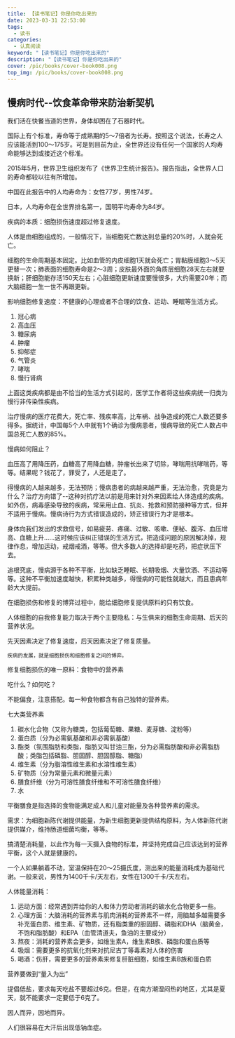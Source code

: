 ```yaml
---
title: 【读书笔记】你是你吃出来的
date: 2023-03-31 22:53:00
tags: 
  - 读书
categories: 
  - 认真阅读
keyword: "【读书笔记】你是你吃出来的"
description: "【读书笔记】你是你吃出来的"
cover: /pic/books/cover-book008.png
top_img: /pic/books/cover-book008.png
---
```


## 慢病时代--饮食革命带来防治新契机

我们活在快餐当道的世界，身体却困在了石器时代。

国际上有个标准，寿命等于成熟期的5～7倍者为长寿。按照这个说法，长寿之人应该能活到100～175岁。可是到目前为止，全世界还没有任何一个国家的人均寿命能够达到或接近这个标准。

2015年5月，世界卫生组织发布了《世界卫生统计报告》。报告指出，全世界人口的寿命都较以往有所增加。

中国在此报告中的人均寿命为：女性77岁，男性74岁。

日本，人均寿命在全世界排名第一，国明平均寿命为84岁。

疾病的本质：细胞损伤速度超过修复速度。

人体是由细胞组成的，一般情况下，当细胞死亡数达到总量的20%时，人就会死亡。

细胞的生命周期基本固定。比如血管的内皮细胞1天就会死亡；胃黏膜细胞3～5天更替一次；肺表面的细胞寿命是2～3周；皮肤最外面的角质层细胞28天左右就要换新；肝细胞能存活150天左右；心脏细胞更新速度要慢很多，大约需要20年；而大脑细胞一生一世不再跟更新。

影响细胞修复速度：不健康的心理或者不合理的饮食、运动、睡眠等生活方式。

1. 冠心病
2. 高血压
3. 糖尿病
4. 肿瘤
5. 抑郁症
6. 气管炎
7. 哮喘
8. 慢行肾病

上面这类疾病都是由不恰当的生活方式引起的，医学工作者将这些疾病统一归类为慢行非传染性疾病。

治疗慢病的医疗花费大，死亡率、残疾率高，比车祸、战争造成的死亡人数还要多得多。据统计，中国每5个人中就有1个确诊为慢病患者，慢病导致的死亡人数占中国总死亡人数的85%。

慢病如何阻止？

血压高了用降压药，血糖高了用降血糖，肿瘤长出来了切除，哮喘用抗哮喘药，等等。结果呢？钱花了，罪受了，人还是走了。

得慢病的人越来越多，无法预防；慢病患者的病越来越严重，无法治愈，究竟是为什么？治疗方向错了--这种对抗疗法以前是用来针对外来因素给人体造成的疾病。如外伤，病毒感染导致的疾病，常采用止血、抗炎、抢救和预防接种等方式，但并不适用于慢病。慢病诗行为方式错误造成的，矫正错误行为才是根本。

身体向我们发出的求救信号，如易疲劳、疼痛、过敏、咳嗽、便秘、腹泻、血压增高、血糖上升......这时候应该纠正错误的生活方式，把造成问题的原因解决掉，规律作息，增加运动，戒烟戒酒，等等。但大多数人的选择却是吃药，把症状压下去。

追根究底，慢病源于各种不平衡，比如缺乏睡眠、长期吸烟、大量饮酒、不运动等等。这种不平衡加速度越快，积累种类越多，得慢病的可能性就越大，而且患病年龄大大提前。

在细胞损伤和修复的博弈过程中，能给细胞修复提供原料的只有饮食。

人体细胞的自我修复能力取决于两个主要隐私：与生俱来的细胞生命周期、后天的营养状况。

先天因素决定了修复速度，后天因素决定了修复质量。

`疾病的发展，就是细胞损伤和细胞修复之间的博弈。`

修复细胞损伤的唯一原料：食物中的营养素

吃什么？如何吃？

不能偏食，注意搭配。每一种食物都含有自己独特的营养素。

七大类营养素

1. 碳水化合物（又称为糖类，包括葡萄糖、果糖、麦芽糖、淀粉等）
2. 蛋白质（分为必需氨基酸和非必需氨基酸）
3. 酯类（氛围脂肪和类脂，脂肪又叫甘油三酯，分为必需脂肪酸和非必需脂肪酸；类脂包括磷脂、胆固醇、胆固醇脂、糖脂）
4. 维生素（分为脂溶性维生素和水溶性维生素）
5. 矿物质（分为常量元素和微量元素）
6. 膳食纤维（分为可溶性膳食纤维和不可溶性膳食纤维）
7. 水

平衡膳食是指选择的食物能满足成人和儿童对能量及各种营养素的需求。

需求：为细胞新陈代谢提供能量，为新生细胞更新提供结构原料，为人体新陈代谢提供媒介，维持肠道细菌均衡，等等。

搞清楚消耗量，以此作为每一天摄入食物的标准，并坚持完成自己应该达到的营养平衡，这个人就是健康的。

一个人如果躺着不动，室温保持在20～25摄氏度，测出来的能量消耗成为基础代谢。一般来说，男性为1400千卡/天左右，女性在1300千卡/天左右。

人体能量消耗：
1. 运动方面：经常遇到弄给你的人和体力劳动者消耗的碳水化合物更多一些。
2. 心理方面：大脑消耗的营养素与肌肉消耗的营养素不一样，用脑越多越需要多补充蛋白质、维生素、矿物质，还有脂类重的胆固醇、磷脂和DHA（脑黄金，不饱和脂肪酸）和EPA（血管清道夫，鱼油的主要成分）
3. 熬夜：消耗的营养素会更多，如维生素A，维生素B族、磷脂和蛋白质等
4. 吸烟：需要更多的抗氧化剂来对抗尼古丁等毒素对人体的伤害
5. 喝酒：伤肝，需要更多的营养素来修复肝脏细胞，如维生素B族和蛋白质

营养要做到“量入为出”

提倡低盐，要求每天吃盐不要超过6克。但是，在南方潮湿闷热的地区，尤其是夏天，就不能要求一定要低于6克了。

因人而异，因地而异。

人们很容易在大汗后出现低钠血症。








